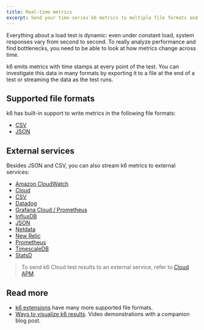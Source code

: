 ```yaml
---
title: Real-time metrics
excerpt: Send your time-series k6 metrics to multiple file formats and services
---
```


Everything about a load test is dynamic: even under constant load, system responses vary from second to second.
To really analyze performance and find bottlenecks, you need to be able to look at how metrics change across time.

k6 emits metrics with time stamps at every point of the test.
You can investigate this data in many formats by exporting it to a file at the end of a test or streaming the data as the test runs.

## Supported file formats

k6 has built-in support to write metrics in the following file formats:

<Glossary>

- [CSV](/results-visualization/export-and-stream/csv/)
- [JSON](/results-visualization/export-and-stream/json/)

</Glossary>

## External services

Besides JSON and CSV, you can also stream k6 metrics to external services:

<Glossary>

- [Amazon CloudWatch](/results-visualization/export-and-stream/amazon-cloudwatch)
- [Cloud](/results-visualization/export-and-stream/cloud)
- [CSV](/results-visualization/export-and-stream/csv)
- [Datadog](/results-visualization/export-and-stream/datadog)
- [Grafana Cloud / Prometheus](/results-visualization/export-and-stream/grafana-cloud)
- [InfluxDB](/results-visualization/export-and-stream/influxdb-+-grafana)
- [JSON](/results-visualization/export-and-stream/json)
- [Netdata](/results-visualization/export-and-stream/netdata)
- [New Relic](/results-visualization/export-and-stream/new-relic)
- [Prometheus](/results-visualization/export-and-stream/prometheus)
- [TimescaleDB](/results-visualization/export-and-stream/timescaledb)
- [StatsD](/results-visualization/export-and-stream/statsd)

</Glossary>

<Blockquote mod="note" title="This list applies to tests on your machine">

To send k6 Cloud test results to an external service, refer to
[Cloud APM](http://localhost:8000/cloud/integrations/cloud-apm/).

</Blockquote>

## Read more

- [k6 extensions](/extensions) have many more supported file formats.
- [Ways to visualize k6 results](https://k6.io/blog/ways-to-visualize-k6-results/). Video demonstrations with a companion blog post.


